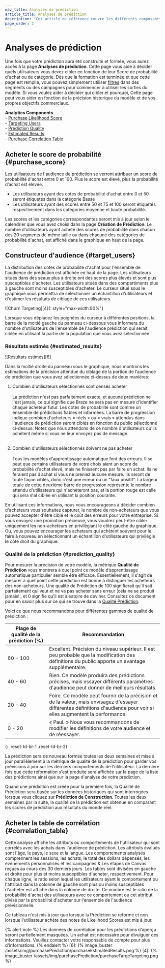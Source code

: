 ```yaml
---
nav_title: Analyses de prédiction
article_title: Analyses de prédiction
description: "Cet article de référence couvre les différents composants inclus dans la page Analyses des achats prédictifs et comment ils peuvent être utilisés pour prendre des décisions éclairées."
page_order: 2
---
```


# Analyses de prédiction

Une fois que votre prédiction aura été construite et formée, vous aurez accès à la page __Analyses de prédiction__. Cette page vous aide à décider quels utilisateurs vous devez cibler en fonction de leur Score de probabilité d'achat ou de catégorie. Dès que la formation est terminée et que cette page est remplie, vous pouvez simplement utiliser [filtres]({{site.baseurl}}/user_guide/predictive_suite/predictive_churn/messaging_users/#filters) dans des segments ou des campagnes pour commencer à utiliser les sorties du modèle. Si vous voulez aider à décider qui cibler et pourquoi, Cette page peut vous aider en fonction de la précision historique du modèle et de vos propres objectifs commerciaux.

__Analytics Components__<br> &#45; [Purchase Likelihood Score](#purchase_score)<br> &#45; [Targeting Users](#target_users)<br> &#45; [Prediction Quality](#prediction_quality)<br> &#45; [Estimated Results](#estimated_results)<br> &#45; [Purchase Correlation Table](#correlation_table)

## Acheter le score de probabilité {#purchase_score}

Les utilisateurs de l'audience de prédiction se verront attribuer un score de probabilité d'achat entre 0 et 100. Plus le score est élevé, plus la probabilité d’achat est élevée.

- Les utilisateurs ayant des cotes de probabilité d'achat entre 0 et 50 seront étiquetés dans la catégorie Basse
- Les utilisateurs ayant des scores entre 50 et 75 et 100 seront étiquetés respectivement dans les catégories moyenne et haute probabilité.

Les scores et les catégories correspondantes seront mis à jour selon le calendrier que vous avez choisi dans la page __Création de Prédiction__. Le nombre d'utilisateurs ayant acheté des scores de probabilité dans chacun des 20 segments de même taille ou dans chacune des catégories de probabilité d'achat, est affiché dans le graphique en haut de la page.

## Constructeur d'audience {#target_users}

La distribution des cotes de probabilité d'achat pour l'ensemble de l'audience de prédiction est affichée en haut de la page. Les utilisateurs situés dans des seaux plus à droite ont des scores plus élevés et sont plus susceptibles d'acheter. Les utilisateurs situés dans des compartiments plus à gauche sont moins susceptibles d'acheter. Le curseur situé sous le graphique vous permettra de sélectionner un échantillon d'utilisateurs et d'estimer les résultats de ciblage de ces utilisateurs.

!\[Churn Targeting\]\[4\]{: style="max-width:90%"}

Lorsque vous déplacez les poignées du curseur à différentes positions, la barre de la moitié gauche du panneau ci-dessous vous informera du nombre d'utilisateurs de l'ensemble de l'audience prédiction qui serait ciblée en utilisant la partie de la population que vous avez sélectionnée.

### Résultats estimés {#estimated_results}

!\[Résultats estimés\]\[6\]

Dans la moitié droite du panneau sous le graphique, nous montrons les estimations de la précision attendue du ciblage de la portion de l'audience de prédiction que vous avez sélectionnée ci-dessus de deux manières:

1. Combien d'utilisateurs sélectionnés sont censés acheter<br><br> La prédiction n'est pas parfaitement exacte, et aucune prédiction ne l'est jamais, ce qui signifie que Braze ne sera pas en mesure d'identifier chaque acheteur futur. Les cotes de probabilité sont comme un ensemble de prédictions fiables et informées. La barre de progression indique combien d'acheteurs « réels » ou « vrais » attendus dans l'audience de prédiction seront ciblés en fonction du public sélectionné ci-dessus. Notez que nous attendons de ce nombre d'utilisateurs qu'ils achètent même si vous ne leur envoyez pas de message. <br><br>

2. Combien d'utilisateurs sélectionnés doivent ne pas acheter<br><br>Tous les modèles d'apprentissage automatique font des erreurs. Il se peut que certains utilisateurs de votre choix aient un score de probabilité d'achat élevé, mais ne finissent pas par faire un achat. Ils ne feraient pas d’achat si vous ne preniez aucune mesure. Ils seront de toute façon ciblés, donc c'est une erreur ou un "faux positif". La largeur totale de cette deuxième barre de progression représente le nombre attendu d'utilisateurs qui n'achèteront pas, et la portion rouge est celle qui sera mal ciblée en utilisant la position courante.

En utilisant ces informations, nous vous encourageons à décider combien d'acheteurs vous souhaitez capturer, le nombre de non-acheteurs que vous pouvez accepter d'être ciblé et le coût des erreurs pour votre entreprise. Si vous envoyez une promotion précieuse, vous voudrez peut-être cibler uniquement les non-acheteurs en privilégiant le côté gauche du graphique. Ou, vous pouvez encourager les acheteurs qui achètent souvent pour le faire à nouveau en sélectionnant un échantillon d'utilisateurs qui privilégie le côté droit du graphique.

### Qualité de la prédiction {#prediction_quality}

Pour mesurer la précision de votre modèle, la métrique __Qualité de Prédiction__ vous montrera à quel point ce modèle d’apprentissage automatique particulier semble être efficace. Essentiellement, il s'agit de mesurer à quel point cette prédiction est bonne à distinguer les acheteurs des non-acheteurs. Une qualité de Prédiction de 100 signifierait qu'il sait parfaitement qui veut et ne va pas acheter sans erreur (cela ne se produit jamais! , et 0 signifie qu'il est aléatoire de deviner. Consultez ce document pour en savoir plus sur ce qui se trouve dans la [Qualité Prédiction]({{site.baseurl}}/user_guide/predictive_suite/predictive_churn/prediction_analytics/prediction_quality/).

Voici ce que nous recommandons pour différentes gammes de qualité de prédiction :

| Plage de qualité de la prédiction (%) | Recommandation                                                                                                                                                           |
| ------------------------------------- | ------------------------------------------------------------------------------------------------------------------------------------------------------------------------ |
| 60 - 100                              | Excellent. Précision du niveau supérieur. Il est peu probable que la modification des définitions du public apporte un avantage supplémentaire.                          |
| 40 - 60                               | Bien. Ce modèle produira des prédictions précises, mais essayer différents paramètres d'audience peut donner de meilleurs résultats.                                     |
| 20 - 40                               | Foire. Ce modèle peut fournir de la précision et de la valeur, mais envisagez d'essayer différentes définitions d'audience pour voir si elles augmentent la performance. |
| 0 - 20                                | « Paul. » Nous vous recommandons de modifier les définitions de votre audience et de réessayer.                                                                          |
{: .reset-td-br-1 .reset-td-br-2}

La prédiction sera de nouveau formée toutes les deux semaines et mise à jour parallèlement à la métrique de qualité de la prédiction pour garder vos prévisions à jour sur les derniers comportements de l'utilisateur. La dernière fois que cette reformation s'est produite sera affichée sur la page de la liste des prédictions ainsi que sur la page d'analyse de votre prédiction.

Quand une prédiction est créée pour la première fois, la Qualité de Prédiction sera basée sur les données historiques qui sont interrogées lorsque vous cliquez sur __Prédiction de Construction__. Toutes les deux semaines par la suite, la qualité de la prédiction est obtenue en comparant les scores de prédiction aux résultats du monde réel.

## Acheter la table de corrélation {#correlation_table}

Cette analyse affiche les attributs ou comportements de l'utilisateur qui sont corrélés avec les achats dans l'audience de prédiction. Les attributs évalués sont l'âge, le pays, le sexe et la langue. Les comportements analysés comprennent les sessions, les achats, le total des dollars dépensés, les événements personnalisés et les campagnes & Les étapes de Canvas reçues au cours des 30 derniers jours. Les tables sont divisées en gauche et droite pour plus et moins susceptibles d'acheter, respectivement. Pour chaque ligne, le ratio selon lequel les utilisateurs ayant le comportement ou l'attribut dans la colonne de gauche sont plus ou moins susceptibles d'acheter est affiché dans la colonne de droite. Ce nombre est le ratio de la probabilité d'achat des utilisateurs avec ce comportement ou cet attribut divisé par la probabilité d'acheter sur l'ensemble de l'audience prévisionnelle.

Ce tableau n'est mis à jour que lorsque la Prédiction se reforme et non lorsque l'utilisateur achète des notes de Likelihood Scores est mis à jour.

{% alert note %}
Les données de corrélation pour les prédictions d'aperçu seront partiellement masquées. Un achat est nécessaire pour divulguer ces informations. Veuillez contacter votre responsable de compte pour plus d'informations.
{% endalert %}
[6]: {% image_buster /assets/img/purchasePrediction/purchaseEstimatedResults.png %} [4]: {% image_buster /assets/img/purchasePrediction/purchaseTargeTargeting.png %}